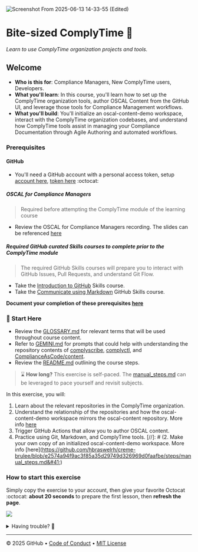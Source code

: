![Screenshot From 2025-06-13 14-33-55 (Edited)](https://github.com/user-attachments/assets/d6bf8359-85f4-46cb-b597-e6fabe93a171)

# Bite-sized ComplyTime 🍮

_Learn to use ComplyTime organization projects and tools._

## Welcome

- **Who is this for**: Compliance Managers, New ComplyTime users, Developers.
- **What you'll learn**: In this course, you'll learn how to set up the ComplyTime organization tools, author OSCAL Content from the GitHub UI, and leverage those tools for Compliance Management workflows.
- **What you'll build**: You'll initialize an oscal-content-demo workspace, interact with the ComplyTime organization codebases, and understand how ComplyTime tools assist in managing your Compliance Documentation through Agile Authoring and automated workflows.

### Prerequisites

#### GitHub 

- You'll need a GitHub account with a personal access token, setup [account here](https://github.com/), [token here](https://docs.github.com/en/authentication/keeping-your-account-and-data-secure/managing-your-personal-access-tokens) :octocat:

##### OSCAL for Compliance Managers

> Required before attempting the ComplyTime module of the learning course

- Review the OSCAL for Compliance Managers recording. The slides can be referenced [here](https://docs.google.com/presentation/d/13LDE-AL3xvWf1trSn_NE1OyjTP1KwVaq3HIbypgvtuU/edit?usp=sharing)

##### Required GitHub curated Skills courses to complete prior to the ComplyTime module 

> The required GitHub Skills courses will prepare you to interact with GitHub Issues, Pull Requests, and understand Git Flow. 

  - Take the [Introduction to GitHub](https://github.com/skills/introduction-to-github) Skills course. 
  - Take the [Communicate using Markdown](https://github.com/skills/communicate-using-markdown) GitHub Skills course. 

**Document your completion of these prerequisites [here](https://docs.google.com/forms/d/e/1FAIpQLScOfS4HjpbhMkbNqPCAUOnTdnZGHFNTQPemmMJkfH1_CH21Lw/viewform?usp=sharing&ouid=104913281648749089640)**

### :vertical_traffic_light: Start Here

  - Review the [GLOSSARY.md](https://github.com/hbraswelrh/creme-brulee/blob/main/docs/GLOSSARY.md) for relevant terms that will be used throughout course content. 
  - Refer to [GEMINI.md](https://github.com/hbraswelrh/creme-brulee/blob/8c2d9bf3d05eed5f00371fbb9f933839fe3556b4/docs/GEMINI.md) for prompts that could help with understanding the repository contents of [complyscribe](https://github.com/complytime/complyscribe/README.md), [complyctl](https://github.com/complytime/complyctl/README.md), and [ComplianceAsCode/content](https://github.com/ComplianceAsCode/content/blob/master/README.md).  
  - Review the [README.md](https://github.com/hbraswelrh/creme-brulee/blob/aae8325c6379d5dd97aa1de48f129c0cdd36aef4/.github/steps/README.md) outlining the course steps. 


> :hourglass: **How long?** This exercise is self-paced. The [manual_steps.md](https://github.com/hbraswelrh/creme-brulee/blob/e2574a94f9ac3f85a35d29749d326969d0faafbe/steps/manual_steps.md) can be leveraged to pace yourself and revisit subjects.

In this exercise, you will:
1. Learn about the relevant repositories in the ComplyTime organization.
2. Understand the relationship of the repositories and how the oscal-content-demo workspace mirrors the oscal-content repository. More info [here](https://github.com/hbraswelrh/creme-brulee/blob/e2574a94f9ac3f85a35d29749d326969d0faafbe/steps/manual_steps.md)
3. Trigger GitHub Actions that allow you to author OSCAL content. 
4. Practice using Git, Markdown, and ComplyTime tools. 
[//]: # (2. Make your own copy of an initialized oscal-content-demo workspace. More info [here]&#40;https://github.com/hbraswelrh/creme-brulee/blob/e2574a94f9ac3f85a35d29749d326969d0faafbe/steps/manual_steps.md&#41;) 


### How to start this exercise

Simply copy the exercise to your account, then give your favorite Octocat :octocat: **about 20 seconds** to prepare the first lesson, then **refresh the page**.

<!--  (replace-me: Make sure to edit the URL with proper template_owner, template_name, repo name and description)  -->

[![](https://img.shields.io/badge/Start%20Exercise-%E2%86%92-1f883d?style=for-the-badge&logo=github&labelColor=197935)](https://github.com/new?template_name=creme-brulee&template_owner=hbraswelrh)

<details>
<summary>Having trouble? 🤷</summary><br/>


Review the [manual_steps.md](https://github.com/hbraswelrh/creme-brulee/blob/e2574a94f9ac3f85a35d29749d326969d0faafbe/steps/manual_steps.md) and reach out in the Slack channel [#learn-complytime](https://redhat.enterprise.slack.com/archives/C093B45QGQM)
If the exercise isn't ready in 20 seconds, please check the [Actions](../../actions) tab.

- Check to see if a job is running. Sometimes it simply takes a bit longer.
- An issue should be opened that looks like this:

<img alt="img_1.png" height="120" src="steps/images/issuepic.png" width="200"/>

<img alt="img_2.png" height="250" src="steps/images/issuepic2.png" width="200"/>

</details>

---

&copy; 2025 GitHub &bull; [Code of Conduct](https://www.contributor-covenant.org/version/2/1/code_of_conduct/code_of_conduct.md) &bull; [MIT License](https://gh.io/mit)
